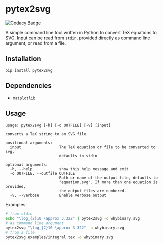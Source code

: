 pytex2svg
===

[![Codacy Badge](https://api.codacy.com/project/badge/Grade/7249c6914c584f11b9da0c4ab75a4eda)](https://app.codacy.com/app/iuvbio/pytex2svg?utm_source=github.com&utm_medium=referral&utm_content=iuvbio/pytex2svg&utm_campaign=Badge_Grade_Settings)

A simple command line tool written in Python to convert TeX equations to SVG. Input can be read from `stdin`, provided directly as command line argument, or read from a file.

Installation
---

`pip install pytex2svg`

Dependencies
---

-   `matplotlib`

Usage
---

```
usage: pytex2svg [-h] [-o OUTFILE] [-v] [input]

converts a TeX string to an SVG file

positional arguments:
  input                 The TeX equation or file to be converted to svg,
                        defaults to stdin

optional arguments:
  -h, --help            show this help message and exit
  -o OUTFILE, --outfile OUTFILE
                        Path or name of the output file, defaults to
                        "equation.svg". If more than one equation is provided,
                        the output files are numbered.
  -v, --verbose         Enable verbose output
```

Examples:
```bash
# from stdin
echo "\log_{2}10 \approx 3.322" | pytex2svg -o whybinary.svg
# as command line argument
pytex2svg "\log_{2}10 \approx 3.322" -o whybinary.svg
# from a file
pytex2svg examples/integral.tex -o whybinary.svg
```
